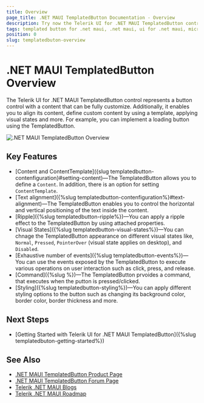```yaml
---
title: Overview
page_title: .NET MAUI TemplatedButton Documentation - Overview
description: Try now the Telerik UI for .NET MAUI TemplatedButton control that provides various options for customizing its look and feel.
tags: templated button for .net maui, .net maui, ui for .net maui, microsoft .net maui
position: 0
slug: templatedbuton-overview
---
```


# .NET MAUI TemplatedButton Overview

The Telerik UI for .NET MAUI TemplatedButton control represents a button control with a content that can be fully customize. 
Additionally, it enables you to align its content, define custom content by using a template, applying visual states and more. For example, you can implement a loading button using the TemplatedButton. 

![.NET MAUI TemplatedButton Overview](images/button-overview.png "TemplatedButton for .NET MAUI")

## Key Features

* [Content and ContentTemplate]({slug templatedbutton-contenfiguration}#setting-content)&mdash;The TemplatedButton allows you to define a `Content`. In addition, there is an option for setting `ContentTemplate`.
* [Text alignment]({%slug templatedbutton-contenfiguration%}#text-alignment)&mdash;The TemplatedButton enables you to control the horizontal and vertical positioning of the text inside the content.
* [Ripple]({%slug templatedbutton-ripple%})&mdash;You can apply a ripple effect to the TemplatedButton by using attached properties.
* [Visual States]({%slug templatedbutton-visual-states%})&mdash;You can chnage the TemplatedButton appearance on different visual states like, `Normal`, `Pressed`, `PointerOver` (visual state applies on desktop), and `Disabled`.
* [Exhaustive number of events]({%slug templatedbutton-events%})&mdash;You can use the events exposed by the TemplatedButton to execute various operations on user interaction such as click, press, and release.
* [Command]({%slug %})&mdash;The TemplatedButton prvoides a command, that executes when the putton is pressed/clicked.
* [Styling]({%slug templatedbutton-styling%})&mdash;You can apply different styling options to the button such as changing its background color, border color, border thickness and more.

## Next Steps

- [Getting Started with Telerik UI for .NET MAUI TemplatedButton]({%slug templatedbuton-getting-started%})

## See Also

- [.NET MAUI TemplatedButton Product Page](https://www.telerik.com/maui-ui/templatedbutton)
- [.NET MAUI TemplatedButton Forum Page](https://www.telerik.com/forums/maui?tagId=1764)
- [Telerik .NET MAUI Blogs](https://www.telerik.com/blogs/mobile-net-maui)
- [Telerik .NET MAUI Roadmap](https://www.telerik.com/support/whats-new/maui-ui/roadmap)